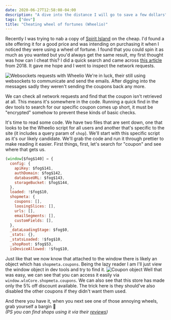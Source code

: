 ```yaml
---
date: 2020-06-27T12:58:08-04:00
description: "A dive into the distance I will go to save a few dollars"
tags: ["dev"]
title: "Cheating wheel of fortunes (Wheelio)"
---
```


Recently I was trying to nab a copy of [Spirit Island](https://boardgamegeek.com/boardgame/162886/spirit-island) on the cheap. I'd found a site offering it for a good price and was intending on purchasing it when I noticed they were using a wheel of fortune.
I found that you could spin it as much as you wanted but you'd always get the same result, my first thought was how can I cheat this? I did a quick search and came across [this article](https://medium.com/mitchtalmadge/how-companies-like-hush-blankets-are-taking-advantage-of-your-emotions-for-profit-469b45a4156c) from 2018. It gave me hope and I went to inspect the network requests.

![Websockets requests with Wheelio](/wheelio/websockets.png)
We're in luck, their still using websockets to communicate and send the emails. After digging into the messages sadly they weren't sending the coupons back any more.

We can check all network requests and find that the coupon isn't retrieved at all. This means it's somewhere in the code. Running a quick find in the dev tools to search for our specific coupon comes up short, it must be "encrypted" somehow to prevent these kinds of basic checks.

It's time to read some code. We have two files that are sent down, one that looks to be the Wheelio script for all users and another that's specific to the site (it includes a query param of `shop`). We'll start with this specific script as it's our likely candidate. We'll grab the code and run it through prettier to make reading it easier. First things, first, let's search for "coupon" and see where that gets us.

```js {linenos=table,linenostart=764}
(window[$fog$140] = {
  config: {
    apiKey: $fog$141,
    authDomain: $fog$142,
    databaseURL: $fog$143,
    storageBucket: $fog$144,
  },
  loaded: !$fog$10,
  shopmeta: {
    coupons: [],
    loosingSlices: [],
    urls: [],
    emailSegments: [],
    customFields: [],
  },
  _dataLoadingStage: $fog$0,
  _stats: {},
  _statsLoaded: !$fog$10,
  _shopRoot: $fog$53,
  isDeviceAllowed: !$fog$10,
```

Just like that we now know that attached to the window there is likely an object which has `shopmeta.coupons`. Being the lazy reader I am I'll just view the window object in dev tools and try to find it.
![Coupon object](/wheelio/coupons.png)
Well that was easy, we can see that you can access it easily via `window.wloCore.shopmeta.coupons`. We can also see that this store has made only the 5% off discount available. The trick here is they should've also disabled the other coupons if they didn't want them used.

And there you have it, when you next see one of those annoying wheels, grab yourself a bargin 🌝  
*(PS you can find shops using it via their [reviews](https://apps.shopify.com/wheelio-first-interactive-exit-intent-pop-up#reviews))*